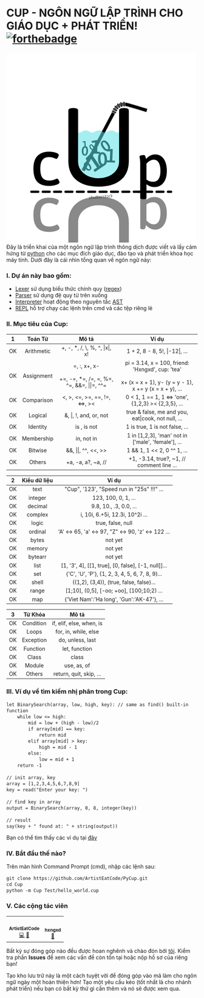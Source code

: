 # CUP - NGÔN NGỮ LẬP TRÌNH CHO GIÁO DỤC + PHÁT TRIỂN! [![forthebadge](https://forthebadge.com/images/badges/made-with-python.svg)](https://forthebadge.com)

![Cups icon](Cup.png)
Đây là triển khai của một ngôn ngữ lập trình thông dịch được viết và lấy cảm hứng từ [python](https://www.python.org/) cho các mục đích giáo dục, đào tạo và phát triển khoa học máy tính. Dưới đây là cái nhìn tổng quan về ngôn ngữ này:

### I. Dự án này bao gồm:

- [Lexer](https://github.com/ArtistEatCode/PyCup/blob/main/Cup/Cup/Lexer.py) sử dụng biểu thức chính quy ([regex](https://en.wikipedia.org/wiki/Regular_expression))
- [Parser](https://github.com/ArtistEatCode/PyCup/blob/main/Cup/Cup/Parser.py) sử dụng đệ quy từ trên xuống
- [Interpreter](https://github.com/ArtistEatCode/PyCup/blob/main/Cup/Cup/Interpreter.py) hoạt động theo nguyên tắc [AST](https://github.com/ArtistEatCode/PyCup/blob/main/Cup/Cup/AST.py)
- [REPL](https://github.com/ArtistEatCode/PyCup/blob/main/Cup/Cup/__main__.py) hỗ trợ chạy các lệnh trên cmd và các tệp riêng lẻ

### II. Mục tiêu của Cup:

| 1 |Toán Tử	|Mô tả			|Ví dụ																|
|:-:|:---:		|:---:			|:---:																|
|OK	|Arithmetic	|+, -, *, /, \\, %, ^, \|x\|, x!|1 + 2, 8 - 8, 5!, \|-12\|, ...						|
|OK	|Assignment	|=, :, x+, x- <br><br> +=, -=, *=, /=, \=, %=, ^=, &&=, \|\|=, ^^=|pi = 3.14, x = 100, friend: 'Hxngxd', cup: 'tea' <br><br> x+ (x = x + 1), y- (y = y - 1), x += y (x = x + y), ...							  |
|OK	|Comparison	|<, >, <=, >=, ==, !=, <=>, ><|0 < 1, 1 == 1, 1 <=> 'one', {1,2,3} >< {2,3,5}, ...	|
|OK	|Logical	|&, \|, !, and, or, not|true & false, me and you, eat\|cook, not null, ...			|
|OK	|Identity	|is , is not	|1 is true, 1 is not false, ...										|
|OK	|Membership	|in, not in	|1 in [1,2,3], 'man' not in ['male', 'female'], ...						|
|OK	|Bitwise	|&&, \|\|, ^^, <<, >>|1 && 1, 1 << 2, 0 ^^ 1, ...									|
|OK	|Others		|+a, -a, a?, ~a, //|+1, -3.14, true?, ~1, // comment line ...											|

| 2 |Kiểu dữ liệu|Ví dụ 											|
|:-:|:---:   	|:---:		 										|
|OK	|text		|"Cup", '123', "Speed run in \"25s\" !!!" ...		|
|OK	|integer   	|123, 100, 0, 1,  ...								|
|OK	|decimal   	|9.8, 10., .3, 0.0, ...								|
|OK |complex   	|i, 10i, 6.+5i, 12.3i, 10^2i ... 					|
|OK	|logic   	|true, false, null									|
|OK	|ordinal   	|'A' <-> 65, 'a' <-> 97, "Z" <-> 90, 'z' <-> 122 ...|
|OK	|bytes   	|not yet											|
|OK	|memory   	|not yet											|
|OK	|bytearr   	|not yet											|
|OK	|list   	|[1, '3', 4], [[1, true], [0, false], [-1, null]]...|
|OK	|set   		|{'C', 'U', 'P'}, {1, 2, 3, 4, 5, 6, 7, 8, 9}...	|
|OK	|shell   	|((1,2), (3,4)), (true, false, false)...			|
|OK	|range   	|[1;10], (0,5], [-oo; +oo], [100;10;2) ...			|
|OK	|map   		|{'Viet Nam':'Ha long', 'Gun':'AK-47'}, ...			|

| 3 |Từ Khóa	|Mô tả						|
|:-:|:---:		|:---:						|
|OK	|Condition	|if, elif, else, when, is 	|
|OK	|Loops		|for, in, while, else		|
|OK	|Exception	|do, unless, last			|
|OK	|Function	|let, function				|
|OK	|Class		|class						|
|OK	|Module		|use, as, of 				|
|OK	|Others		|return, quit, skip, ...	|

### III. Ví dụ về tìm kiếm nhị phân trong Cup:

```
let BinarySearch(array, low, high, key): // same as find() built-in function
	while low <= high:
		mid = low + (high - low)/2
		if array[mid] == key:
			return mid
		elif array[mid] > key:
			high = mid - 1
		else:
			low = mid + 1
	return -1

// init array, key
array = [1,2,3,4,5,6,7,8,9] 
key = read("Enter your key: ")

// find key in array
output = BinarySearch(array, 0, 8, integer(key))

// result
say(key + " found at: " + string(output))
```
Bạn có thể tìm thấy các ví dụ tại [đây](https://github.com/ArtistEatCode/PyCup/tree/main/Cup/Test)

### IV. Bắt đầu thế nào?

Trên màn hình Command Prompt (cmd), nhập các lệnh sau:

```
git clone https://github.com/ArtistEatCode/PyCup.git
cd Cup
python -m Cup Test/hello_world.cup
```

### V. Các cộng tác viên

<table>
  <tr>
	<td align="center">
		<a href="https://github.com/ArtistEatCode">
			<img src="https://avatars.githubusercontent.com/u/86651618?v=4" width="100px;" alt=""/>
			<br/>
			<sub>
				<b>ArtistEatCode</b>
			</sub>
		</a>
		<br/>
		<a href="https://github.com/ArtistEatCode/PyCup/commits/main" title="Code">💻</a>
		<a href="https://github.com/ArtistEatCode/PyCup/pulls" title="Reviewed Pull Requests">👀</a>
	</td>
	<td align="center">
		<a href="https://github.com/hxngxd">
			<img src="https://avatars.githubusercontent.com/u/76171192?v=4" width="100px;" alt=""/>
			<br/>
			<sub>
				<b>hxngxd</b>
			</sub>
		</a>
		<br/>
		<a href="https://github.com/hxngxd/hxngxd.github.io/pulls" title="Reviewed Pull Requests">👀</a>	
	</td>
  </tr>
</table>

Bất kỳ sự đóng góp nào đều được hoan nghênh và chào đón bởi [tôi](https://github.com/ArtistEatCode/AboutMe.git). Kiểm tra phần **Issues** để xem các vấn đề còn tồn tại hoặc nộp hồ sơ của riêng bạn!

Tạo kho lưu trữ này là một cách tuyệt vời để đóng góp vào mã làm cho ngôn ngữ ngày một hoàn thiện hơn! Tạo một yêu cầu kéo (tốt nhất là cho nhánh phát triển) nếu bạn có bất kỳ thứ gì cần thêm và nó sẽ được xem qua.
